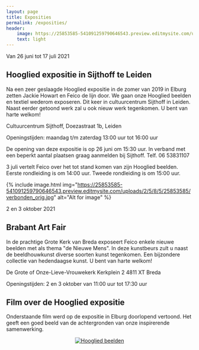 ```yaml
---
layout: page
title: Exposities
permalink: /exposities/
header:
    image: https://25853585-541091259790646543.preview.editmysite.com/uploads/2/5/8/5/25853585/expositie-4_orig.jpg
    text: light
---
```





Van 26 juni tot 17 juli 2021
## Hooglied expositie in Sijthoff te Leiden

Na een zeer geslaagde Hooglied expositie in de zomer van 2019 in Elburg zetten Jackie Howart en Feico de lijn door. We gaan onze Hooglied beelden en textiel wederom exposeren.
Dit keer in cultuurcentrum Sijthoff in Leiden.
Naast eerder getoond werk zal u ook nieuw werk tegenkomen.
U bent van harte welkom!

Cultuurcentrum Sijthoff,
Doezastraat 1b,
Leiden

Openingstijden:  maandag t/m zaterdag 13:00 uur tot 16:00 uur  

De opening van deze expositie is op 26 juni om 15:30 uur. In verband met een beperkt aantal plaatsen graag aanmelden bij Sijthoff. Telf. 06 53831107

3 juli vertelt Feico over het tot stand komen van zijn Hooglied beelden. Eerste rondleiding is om 14:00 uur. Tweede rondleiding is om 15:00 uur.



{% include image.html img="https://25853585-541091259790646543.preview.editmysite.com/uploads/2/5/8/5/25853585/verbonden_orig.jpg" alt="Alt for image" %}



2 en 3 oktober 2021
## Brabant Art Fair

In de prachtige Grote Kerk van Breda exposeert Feico enkele nieuwe beelden met als thema "de Nieuwe Mens".
In deze kunstbeurs zult u naast de beeldhouwkunst diverse soorten kunst tegenkomen. Een bijzondere collectie van hedendaagse kunst.
U bent van harte welkom!

De Grote of Onze-Lieve-Vrouwekerk
Kerkplein 2
4811 XT Breda

Openingstijden: 2 en 3 oktober van 11:00 uur tot 17:30 uur  




## Film over de Hooglied expositie

Onderstaande film werd op de expositie in Elburg doorlopend vertoond. Het geeft een goed beeld van de achtergronden van onze inspirerende samenwerking.

<div align="center">
  <a href="https://www.youtube.com/watch?v=1X3LcUwhRTo"><img src="https://imgur.com/ZjdOEKQ.png" alt="Hooglied beelden"></a>
</div>
